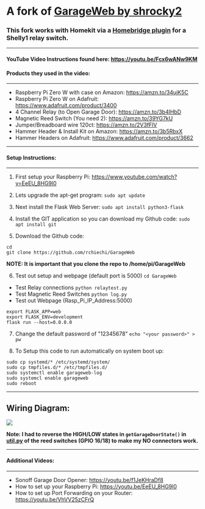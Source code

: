 # A fork of [GarageWeb by shrocky2](https://github.com/shrocky2/GarageWeb)
### This fork works with Homekit via a [Homebridge plugin](https://www.npmjs.com/package/homebridge-garage-door-shelly1) for a Shelly1 relay switch.

---
#### YouTube Video Instructions found here: https://youtu.be/Fcx6wANw9KM
#### Products they used in the video:
---
- Raspberry Pi Zero W with case on Amazon: https://amzn.to/34ujK5C
- Raspberry Pi Zero W on Adafruit: https://www.adafruit.com/product/3400
- 4 Channel Relay (to Open Garage Door): https://amzn.to/3b4lHbD
- Magnetic Reed Switch (You need 2): https://amzn.to/39YG7kU
- Jumper/Breadboard wire 120ct: https://amzn.to/2V3fFlV
- Hammer Header & Install Kit on Amazon: https://amzn.to/3b5RbxX
- Hammer Headers on Adafruit: https://www.adafruit.com/product/3662
---
#### Setup Instructions:
---
1. First setup your Raspberry Pi: https://www.youtube.com/watch?v=EeEU_8HG9l0 
2. Lets upgrade the apt-get program: 
`sudo apt update`

3. Next install the Flask Web Server: 
`sudo apt install python3-flask` 

4. Install the GIT application so you can download my Github code: 
`sudo apt install git` 

5. Download the Github code:
```
cd
git clone https://github.com/rchiechi/GarageWeb
```
 
**NOTE: It is important that you clone the repo to /home/pi/GarageWeb**
 
6. Test out setup and webpage (default port is 5000)
`cd GarageWeb`
- Test Relay connections
`python relaytest.py`
- Test Magnetic Reed Switches
`python log.py`
- Test out Webpage (Rasp_Pi_IP_Address:5000)
```
export FLASK_APP=web
export FLASK_ENV=development
flask run --host=0.0.0.0
```
7. Change the default password of "12345678"
`echo "<your password>" > pw`

 7. To Setup this code to run automatically on system boot up:
```
sudo cp systemd/* /etc/systemd/system/
sudo cp tmpfiles.d/* /etc/tmpfiles.d/
sudo systemctl enable garageweb-log
sudo systemcl enable garageweb
sudo reboot
```

---
Wiring Diagram:
---
<img src="https://github.com/rchiechi/GarageWeb/blob/master/Wiring_Diagram.jpg">

**Note: I had to reverse the HIGH/LOW states in `getGarageDoorState()` in [util.py](https://github.com/rchiechi/GarageWeb/blob/master/util.py) of the reed switches (GPIO 16/18) to make my NO connectors work.**

---
#### Additional Videos:
---

- Sonoff Garage Door Opener: https://youtu.be/f1JeKHraDf8
- How to set up your Raspberry Pi: https://youtu.be/EeEU_8HG9l0
- How to set up Port Forwarding on your Router: https://youtu.be/VhVV25zCFrQ

